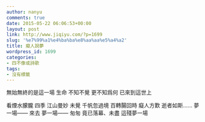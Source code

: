 ```yaml
---
author: nanyu
comments: true
date: 2015-05-22 06:06:53+00:00
layout: post
link: http://www.jiqiyu.com/?p=1699
slug: '%e7%99%a1%e4%ba%ba%e8%aa%aa%e5%a4%a2'
title: 癡人說夢
wordpress_id: 1699
categories:
- 四不像或詩歌
tags:
- 沒有標籤
---
```


無始無終的是這一場
生命
不知不覺
更不知爲何
已來到這世上

看煙水朦朧 四季
江山曼妙
未覺
千帆忽過境
百轉腸回時
癡人方歎
逝者如斯……
夢一場——
來去
夢一場——
匆匆
竟已落幕、未盡
這殘夢一場
